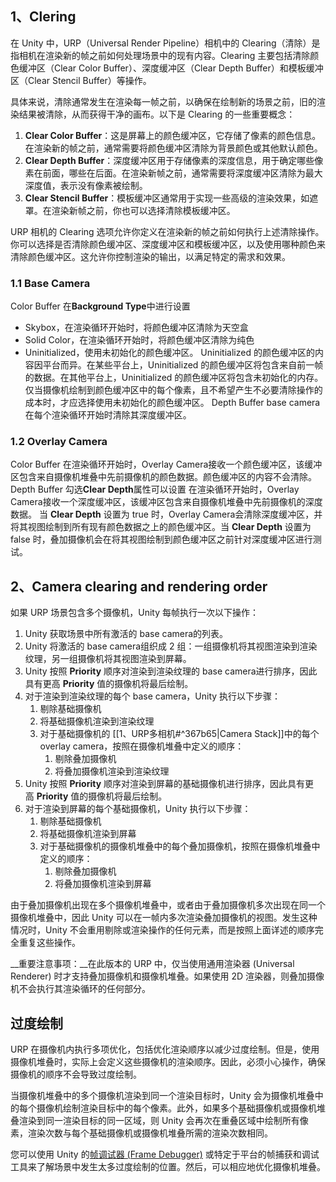 ## 1、Clering
在 Unity 中，URP（Universal Render Pipeline）相机中的 Clearing（清除）是指相机在渲染新的帧之前如何处理场景中的现有内容。Clearing 主要包括清除颜色缓冲区（Clear Color Buffer）、深度缓冲区（Clear Depth Buffer）和模板缓冲区（Clear Stencil Buffer）等操作。

具体来说，清除通常发生在渲染每一帧之前，以确保在绘制新的场景之前，旧的渲染结果被清除，从而获得干净的画布。以下是 Clearing 的一些重要概念：

1. **Clear Color Buffer**：这是屏幕上的颜色缓冲区，它存储了像素的颜色信息。在渲染新的帧之前，通常需要将颜色缓冲区清除为背景颜色或其他默认颜色。
2. **Clear Depth Buffer**：深度缓冲区用于存储像素的深度信息，用于确定哪些像素在前面，哪些在后面。在渲染新帧之前，通常需要将深度缓冲区清除为最大深度值，表示没有像素被绘制。
3. **Clear Stencil Buffer**：模板缓冲区通常用于实现一些高级的渲染效果，如遮罩。在渲染新帧之前，你也可以选择清除模板缓冲区。

URP 相机的 Clearing 选项允许你定义在渲染新的帧之前如何执行上述清除操作。你可以选择是否清除颜色缓冲区、深度缓冲区和模板缓冲区，以及使用哪种颜色来清除颜色缓冲区。这允许你控制渲染的输出，以满足特定的需求和效果。
### 1.1 Base Camera
Color Buffer
在**Background Type**中进行设置
- Skybox，在渲染循环开始时，将颜色缓冲区清除为天空盒
- Solid Color，在渲染循环开始时，将颜色缓冲区清除为纯色
- Uninitialized，使用未初始化的颜色缓冲区。
	Uninitialized 的颜色缓冲区的内容因平台而异。在某些平台上，Uninitialized 的颜色缓冲区将包含来自前一帧的数据。在其他平台上，Uninitialized 的颜色缓冲区将包含未初始化的内存。仅当摄像机绘制到颜色缓冲区中的每个像素，且不希望产生不必要清除操作的成本时，才应选择使用未初始化的颜色缓冲区。
Depth Buffer
	base camera 在每个渲染循环开始时清除其深度缓冲区。
### 1.2 Overlay Camera
Color Buffer
在渲染循环开始时，Overlay Camera接收一个颜色缓冲区，该缓冲区包含来自摄像机堆叠中先前摄像机的颜色数据。颜色缓冲区的内容不会清除。
Depth Buffer
勾选**Clear Depth**属性可以设置
在渲染循环开始时，Overlay Camera接收一个深度缓冲区，该缓冲区包含来自摄像机堆叠中先前摄像机的深度数据。
当 **Clear Depth** 设置为 true 时，Overlay Camera会清除深度缓冲区，并将其视图绘制到所有现有颜色数据之上的颜色缓冲区。当 **Clear Depth** 设置为 false 时，叠加摄像机会在将其视图绘制到颜色缓冲区之前针对深度缓冲区进行测试。
## 2、Camera clearing and rendering order
如果 URP 场景包含多个摄像机，Unity 每帧执行一次以下操作：
1. Unity 获取场景中所有激活的 base camera的列表。
2. Unity 将激活的 base camera组织成 2 组：一组摄像机将其视图渲染到渲染纹理，另一组摄像机将其视图渲染到屏幕。
3. Unity 按照 **Priority** 顺序对渲染到渲染纹理的 base camera进行排序，因此具有更高 **Priority** 值的摄像机将最后绘制。
4. 对于渲染到渲染纹理的每个 base camera，Unity 执行以下步骤：
    1. 剔除基础摄像机
    2. 将基础摄像机渲染到渲染纹理
    3. 对于基础摄像机的 [[1、URP多相机#^367b65|Camera Stack]]中的每个 overlay camera，按照在摄像机堆叠中定义的顺序：
        1. 剔除叠加摄像机
        2. 将叠加摄像机渲染到渲染纹理
5. Unity 按照 **Priority** 顺序对渲染到屏幕的基础摄像机进行排序，因此具有更高 **Priority** 值的摄像机将最后绘制。
6. 对于渲染到屏幕的每个基础摄像机，Unity 执行以下步骤：
    1. 剔除基础摄像机
    2. 将基础摄像机渲染到屏幕
    3. 对于基础摄像机的摄像机堆叠中的每个叠加摄像机，按照在摄像机堆叠中定义的顺序：
        1. 剔除叠加摄像机
        2. 将叠加摄像机渲染到屏幕

由于叠加摄像机出现在多个摄像机堆叠中，或者由于叠加摄像机多次出现在同一个摄像机堆叠中，因此 Unity 可以在一帧内多次渲染叠加摄像机的视图。发生这种情况时，Unity 不会重用剔除或渲染操作的任何元素，而是按照上面详述的顺序完全重复这些操作。

__重要注意事项：__在此版本的 URP 中，仅当使用通用渲染器 (Universal Renderer) 时才支持叠加摄像机和摄像机堆叠。如果使用 2D 渲染器，则叠加摄像机不会执行其渲染循环的任何部分。

## 过度绘制

URP 在摄像机内执行多项优化，包括优化渲染顺序以减少过度绘制。但是，使用摄像机堆叠时，实际上会定义这些摄像机的渲染顺序。因此，必须小心操作，确保摄像机的顺序不会导致过度绘制。

当摄像机堆叠中的多个摄像机渲染到同一个渲染目标时，Unity 会为摄像机堆叠中的每个摄像机绘制渲染目标中的每个像素。此外，如果多个基础摄像机或摄像机堆叠渲染到同一渲染目标的同一区域，则 Unity 会再次在重叠区域中绘制所有像素，渲染次数与每个基础摄像机或摄像机堆叠所需的渲染次数相同。

您可以使用 Unity 的[帧调试器 (Frame Debugger)](https://docs.unity3d.com/Manual/FrameDebugger.html) 或特定于平台的帧捕获和调试工具来了解场景中发生太多过度绘制的位置。然后，可以相应地优化摄像机堆叠。